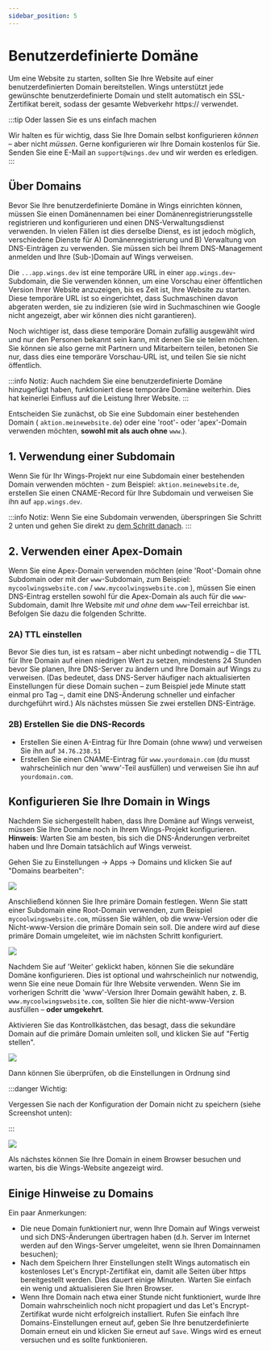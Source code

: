 ```yaml
---
sidebar_position: 5
---
```


# Benutzerdefinierte Domäne 

Um eine Website zu starten, sollten Sie Ihre Website auf einer benutzerdefinierten Domain bereitstellen. Wings unterstützt jede gewünschte benutzerdefinierte Domain und stellt automatisch ein SSL-Zertifikat bereit, sodass der gesamte Webverkehr https:// verwendet.

:::tip Oder lassen Sie es uns einfach machen

Wir halten es für wichtig, dass Sie Ihre Domain selbst konfigurieren _können_ – aber nicht _müssen_. Gerne konfigurieren wir Ihre Domain kostenlos für Sie. Senden Sie eine E-Mail an `support@wings.dev` und wir werden es erledigen.
:::

## Über Domains

Bevor Sie Ihre benutzerdefinierte Domäne in Wings einrichten können, müssen Sie einen Domänennamen bei einer Domänenregistrierungsstelle registrieren und konfigurieren und einen DNS-Verwaltungsdienst verwenden. In vielen Fällen ist dies derselbe Dienst, es ist jedoch möglich, verschiedene Dienste für A) Domänenregistrierung und B) Verwaltung von DNS-Einträgen zu verwenden. Sie müssen sich bei Ihrem DNS-Management anmelden und Ihre (Sub-)Domain auf Wings verweisen.

Die `...app.wings.dev` ist eine temporäre URL in einer `app.wings.dev`-Subdomain, die Sie verwenden können, um eine Vorschau einer öffentlichen Version Ihrer Website anzuzeigen, bis es Zeit ist, Ihre Website zu starten. Diese temporäre URL ist so eingerichtet, dass Suchmaschinen davon abgeraten werden, sie zu indizieren (sie wird in Suchmaschinen wie Google nicht angezeigt, aber wir können dies nicht garantieren).

Noch wichtiger ist, dass diese temporäre Domain zufällig ausgewählt wird und nur den Personen bekannt sein kann, mit denen Sie sie teilen möchten. Sie können sie also gerne mit Partnern und Mitarbeitern teilen, betonen Sie nur, dass dies eine temporäre Vorschau-URL ist, und teilen Sie sie nicht öffentlich.

:::info Notiz:
Auch nachdem Sie eine benutzerdefinierte Domäne hinzugefügt haben, funktioniert diese temporäre Domäne weiterhin. Dies hat keinerlei Einfluss auf die Leistung Ihrer Website.
:::

Entscheiden Sie zunächst, ob Sie eine Subdomain einer bestehenden Domain ( `aktion.meinewebsite.de`) oder eine 'root'- oder 'apex'-Domain verwenden möchten, **sowohl mit als auch ohne** `www`.).

## 1. Verwendung einer Subdomain

Wenn Sie für Ihr Wings-Projekt nur eine Subdomain einer bestehenden Domain verwenden möchten - zum Beispiel: `aktion.meinewebsite.de`, erstellen Sie einen CNAME-Record für Ihre Subdomain und verweisen Sie ihn auf `app.wings.dev`.

:::info Notiz:
Wenn Sie eine Subdomain verwenden, überspringen Sie Schritt 2 unten und gehen Sie direkt zu [dem Schritt danach](#konfigurieren-sie-ihre-domain-in-wings).
:::

## 2. Verwenden einer Apex-Domain

Wenn Sie eine Apex-Domain verwenden möchten (eine 'Root'-Domain ohne Subdomain oder mit der `www`-Subdomain, zum Beispiel: `mycoolwingswebsite.com` / `www.mycoolwingswebsite.com` ), müssen Sie einen DNS-Eintrag erstellen sowohl für die Apex-Domain als auch für die `www`-Subdomain, damit Ihre Website _mit und ohne_ dem `www`-Teil erreichbar ist. Befolgen Sie dazu die folgenden Schritte.

### 2A) TTL einstellen

Bevor Sie dies tun, ist es ratsam – aber nicht unbedingt notwendig – die TTL für Ihre Domain auf einen niedrigen Wert zu setzen, mindestens 24 Stunden bevor Sie planen, Ihre DNS-Server zu ändern und Ihre Domain auf Wings zu verweisen. (Das bedeutet, dass DNS-Server häufiger nach aktualisierten Einstellungen für diese Domain suchen – zum Beispiel jede Minute statt einmal pro Tag –, damit eine DNS-Änderung schneller und einfacher durchgeführt wird.) Als nächstes müssen Sie zwei erstellen DNS-Einträge.

### 2B) Erstellen Sie die DNS-Records


- Erstellen Sie einen A-Eintrag für Ihre Domain (ohne www) und verweisen Sie ihn auf `34.76.238.51`
- Erstellen Sie einen CNAME-Eintrag für `www.yourdomain.com` (du musst wahrscheinlich nur den 'www'-Teil ausfüllen) und verweisen Sie ihn auf `yourdomain.com`.

## Konfigurieren Sie Ihre Domain in Wings

Nachdem Sie sichergestellt haben, dass Ihre Domäne auf Wings verweist, müssen Sie Ihre Domäne noch in Ihrem Wings-Projekt konfigurieren. **Hinweis**: Warten Sie am besten, bis sich die DNS-Änderungen verbreitet haben und Ihre Domain tatsächlich auf Wings verweist.

Gehen Sie zu Einstellungen -> Apps -> Domains und klicken Sie auf "Domains bearbeiten":

![](https://screens.wings.dev/CleanShot-2021-01-17-at-17.00.12-2x-XL84VSnTuhE9xqUZjTpyYFLRdCcmRaX5U5dRFQ8I1ZBdHaUyMWeDHVmTbcM0eLScdBAU1yAFpb7wAkB4c5B5wv79YjVSxaG6RTTg.png)

Anschließend können Sie Ihre primäre Domain festlegen. Wenn Sie statt einer Subdomain eine Root-Domain verwenden, zum Beispiel `mycoolwingswebsite.com`, müssen Sie wählen, ob die www-Version oder die Nicht-www-Version die primäre Domain sein soll. Die andere wird auf diese primäre Domain umgeleitet, wie im nächsten Schritt konfiguriert.

![](https://screens.wings.dev/CleanShot-2021-01-17-at-17.02.20-2x-BPGwnXBJen2fXdlLTgtFLeet0A55bPYPUpzbCJ57gCPgFZ8pSFEcsULgwHCPLjE45A4iAw5YqUFjbUb1iouy3pSq2I0VryaK84Xf.png)

Nachdem Sie auf 'Weiter' geklickt haben, können Sie die sekundäre Domäne konfigurieren. Dies ist optional und wahrscheinlich nur notwendig, wenn Sie eine neue Domain für Ihre Website verwenden. Wenn Sie im vorherigen Schritt die 'www'-Version Ihrer Domain gewählt haben, z. B. `www.mycoolwingswebsite.com`, sollten Sie hier die nicht-www-Version ausfüllen – **oder umgekehrt**.

Aktivieren Sie das Kontrollkästchen, das besagt, dass die sekundäre Domain auf die primäre Domain umleiten soll, und klicken Sie auf "Fertig stellen".

![](https://screens.wings.dev/CleanShot-2021-01-17-at-17.05.42-2x-H0VRyjrEBBBSekBZNHuRk8EiW6aiKUTIMt3979d2luwUwaAs3rZ1fW4X1632zhEoD1HBOT7QkemsqBp522fF3UXtMZdCTQeRaunE.png)

Dann können Sie überprüfen, ob die Einstellungen in Ordnung sind

:::danger Wichtig:

Vergessen Sie nach der Konfiguration der Domain nicht zu speichern (siehe Screenshot unten):

:::

![](https://screens.wings.dev/CleanShot-2021-01-17-at-17.06.39-2x-iGO4apZeTh5bzxOfnl4qwIv7hAviHdsKZ3in1WKYZfbMSvFDqWdMSDaETu55gq2fsDoeF9YpyDishXA5voqBS4ixtuDQ3N7exD48.png)

Als nächstes können Sie Ihre Domain in einem Browser besuchen und warten, bis die Wings-Website angezeigt wird.

## Einige Hinweise zu Domains

Ein paar Anmerkungen:

- Die neue Domain funktioniert nur, wenn Ihre Domain auf Wings verweist und sich DNS-Änderungen übertragen haben (d.h. Server im Internet werden auf den Wings-Server umgeleitet, wenn sie Ihren Domainnamen besuchen);
- Nach dem Speichern Ihrer Einstellungen stellt Wings automatisch ein kostenloses Let's Encrypt-Zertifikat ein, damit alle Seiten über https bereitgestellt werden. Dies dauert einige Minuten. Warten Sie einfach ein wenig und aktualisieren Sie Ihren Browser.
- Wenn Ihre Domain nach etwa einer Stunde nicht funktioniert, wurde Ihre Domain wahrscheinlich noch nicht propagiert und das Let's Encrypt-Zertifikat wurde nicht erfolgreich installiert. Rufen Sie einfach Ihre Domains-Einstellungen erneut auf, geben Sie Ihre benutzerdefinierte Domain erneut ein und klicken Sie erneut auf `Save`. Wings wird es erneut versuchen und es sollte funktionieren.
